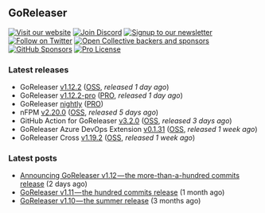 ## GoReleaser

[![Visit our website](https://img.shields.io/badge/website-4285F4?style=for-the-badge&logo=googlechrome&logoColor=white)](https://goreleaser.com)
[![Join Discord](https://img.shields.io/badge/Discord-5865F2?style=for-the-badge&logo=discord&logoColor=white)](https://discord.gg/RGEBtg8vQ6)
[![Signup to our newsletter](https://img.shields.io/badge/news-E15718?style=for-the-badge&logo=revue&logoColor=white)](https://www.getrevue.co/profile/goreleaser)
[![Follow on Twitter](https://img.shields.io/badge/twitter-1DA1F2?style=for-the-badge&logo=twitter&logoColor=white)](https://twitter.com/goreleaser)
[![Open Collective backers and sponsors](https://img.shields.io/opencollective/all/goreleaser?logo=opencollective&style=for-the-badge)](https://opencollective.com/goreleaser)
[![GitHub Sponsors](https://img.shields.io/github/sponsors/caarlos0?logo=github&style=for-the-badge)](https://github.com/sponsors/caarlos0)
[![Pro License](https://img.shields.io/badge/pro_license-36A9AE?style=for-the-badge&logo=gumroad&logoColor=white)](https://goreleaser.com/pro)

### Latest releases
- GoReleaser [v1.12.2](https://github.com/goreleaser/goreleaser/releases/tag/v1.12.2) ([OSS](https://github.com/goreleaser/goreleaser), _released 1 day ago_)
- GoReleaser [v1.12.2-pro](https://github.com/goreleaser/goreleaser-pro/releases/tag/v1.12.2-pro) ([PRO](https://goreleaser.com/pro), _released 1 day ago_)
- GoReleaser [nightly](https://github.com/goreleaser/goreleaser-pro/releases/tag/nightly) ([PRO](https://goreleaser.com/pro))
- nFPM [v2.20.0](https://github.com/goreleaser/nfpm/releases/tag/v2.20.0) ([OSS](https://nfpm.goreleaser.com), _released 5 days ago_)
- GitHub Action for GoReleaser [v3.2.0](https://github.com/goreleaser/goreleaser-action/releases/tag/v3.2.0) ([OSS](https://github.com/goreleaser/goreleaser-action), _released 3 days ago_)
- GoReleaser Azure DevOps Extension [v0.1.31](https://github.com/goreleaser/goreleaser-azure-devops-extension/releases/tag/v0.1.31) ([OSS](https://github.com/goreleaser/goreleaser-azure-devops-extension), _released 1 week ago_)
- GoReleaser Cross [v1.19.2](https://github.com/goreleaser/goreleaser-cross/releases/tag/v1.19.2) ([OSS](https://github.com/goreleaser/goreleaser-cross), _released 1 week ago_)


### Latest posts
- [Announcing GoReleaser v1.12 — the more-than-a-hundred commits release](https://blog.goreleaser.com/announcing-goreleaser-v1-12-the-more-than-a-hundred-commits-release-ca50f097bc0a?source=rss----17aa0cbd263f---4) (2 days ago)
- [GoReleaser v1.11 — the hundred commits release](https://blog.goreleaser.com/goreleaser-v1-11-the-hundred-commits-release-aa06fc7caf8e?source=rss----17aa0cbd263f---4) (1 month ago)
- [GoReleaser v1.10 — the summer release](https://blog.goreleaser.com/goreleaser-v1-10-the-summer-release-eb218e7a7ecf?source=rss----17aa0cbd263f---4) (3 months ago)
